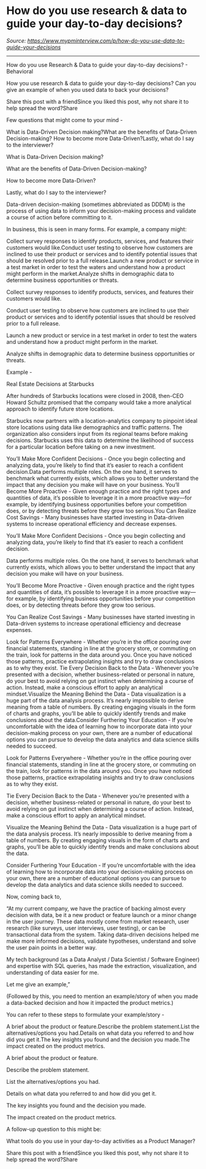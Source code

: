 # How do you use research & data to guide your day-to-day decisions?

*Source: https://www.mypminterview.com/p/how-do-you-use-data-to-guide-your-decisions*

---

How do you use Research & Data to guide your day-to-day decisions? - Behavioral

How you use research & data to guide your day-to-day decisions? Can you give an example of when you used data to back your decisions?

Share this post with a friendSince you liked this post, why not share it to help spread the word?Share



Few questions that might come to your mind - 

What is Data-Driven Decision making?What are the benefits of Data-Driven Decision-making? How to become more Data-Driven?Lastly, what do I say to the interviewer?

What is Data-Driven Decision making?

What are the benefits of Data-Driven Decision-making? 

How to become more Data-Driven?

Lastly, what do I say to the interviewer?







Data-driven decision-making (sometimes abbreviated as DDDM) is the process of using data to inform your decision-making process and validate a course of action before committing to it.

In business, this is seen in many forms. For example, a company might:

Collect survey responses to identify products, services, and features their customers would like.Conduct user testing to observe how customers are inclined to use their product or services and to identify potential issues that should be resolved prior to a full release.Launch a new product or service in a test market in order to test the waters and understand how a product might perform in the market.Analyze shifts in demographic data to determine business opportunities or threats.

Collect survey responses to identify products, services, and features their customers would like.

Conduct user testing to observe how customers are inclined to use their product or services and to identify potential issues that should be resolved prior to a full release.

Launch a new product or service in a test market in order to test the waters and understand how a product might perform in the market.

Analyze shifts in demographic data to determine business opportunities or threats.



Example - 

Real Estate Decisions at Starbucks

After hundreds of Starbucks locations were closed in 2008, then-CEO Howard Schultz promised that the company would take a more analytical approach to identify future store locations. 

Starbucks now partners with a location-analytics company to pinpoint ideal store locations using data like demographics and traffic patterns. The organization also considers input from its regional teams before making decisions. Starbucks uses this data to determine the likelihood of success for a particular location before taking on a new investment.







You’ll Make More Confident Decisions - Once you begin collecting and analyzing data, you’re likely to find that it’s easier to reach a confident decision.Data performs multiple roles. On the one hand, it serves to benchmark what currently exists, which allows you to better understand the impact that any decision you make will have on your business. You’ll Become More Proactive - Given enough practice and the right types and quantities of data, it’s possible to leverage it in a more proactive way—for example, by identifying business opportunities before your competition does, or by detecting threats before they grow too serious.You Can Realize Cost Savings - Many businesses have started investing in Data-driven systems to increase operational efficiency and decrease expenses.

You’ll Make More Confident Decisions - Once you begin collecting and analyzing data, you’re likely to find that it’s easier to reach a confident decision.

Data performs multiple roles. On the one hand, it serves to benchmark what currently exists, which allows you to better understand the impact that any decision you make will have on your business.

 You’ll Become More Proactive - Given enough practice and the right types and quantities of data, it’s possible to leverage it in a more proactive way—for example, by identifying business opportunities before your competition does, or by detecting threats before they grow too serious.

You Can Realize Cost Savings - Many businesses have started investing in Data-driven systems to increase operational efficiency and decrease expenses.







Look for Patterns Everywhere - Whether you’re in the office pouring over financial statements,  standing in line at the grocery store, or commuting on the train, look for patterns in the data around you. Once you have noticed those patterns, practice extrapolating insights and try to draw conclusions as to why they exist. Tie Every Decision Back to the Data - Whenever you’re presented with a decision, whether business-related or personal in nature, do your best to avoid relying on gut instinct when determining a course of action. Instead, make a  conscious effort to apply an analytical mindset.Visualize the Meaning Behind the Data - Data visualization is a huge part of the data analysis process. It’s nearly impossible to derive meaning from a table of numbers. By creating engaging visuals in the form of charts and graphs, you’ll be able to quickly identify trends and make conclusions about the data.Consider Furthering Your Education - If you’re uncomfortable with the idea of learning how to incorporate data into your decision-making process on your own, there are a number of educational options you can pursue to develop the data analytics and data science skills needed to succeed.

Look for Patterns Everywhere - Whether you’re in the office pouring over financial statements,  standing in line at the grocery store, or commuting on the train, look for patterns in the data around you. Once you have noticed those patterns, practice extrapolating insights and try to draw conclusions as to why they exist. 

Tie Every Decision Back to the Data - Whenever you’re presented with a decision, whether business-related or personal in nature, do your best to avoid relying on gut instinct when determining a course of action. Instead, make a  conscious effort to apply an analytical mindset.

Visualize the Meaning Behind the Data - Data visualization is a huge part of the data analysis process. It’s nearly impossible to derive meaning from a table of numbers. By creating engaging visuals in the form of charts and graphs, you’ll be able to quickly identify trends and make conclusions about the data.

Consider Furthering Your Education - If you’re uncomfortable with the idea of learning how to incorporate data into your decision-making process on your own, there are a number of educational options you can pursue to develop the data analytics and data science skills needed to succeed.

Now, coming back to,



“At my current company, we have the practice of backing almost every decision with data, be it a new product or feature launch or a minor change in the user journey. These data mostly come from market research, user research (like surveys, user interviews, user testing), or can be transactional data from the system. Taking data-driven decisions helped me make more informed decisions, validate hypotheses, understand and solve the user pain points in a better way.  

My tech background (as a Data Analyst / Data Scientist / Software Engineer) and expertise with SQL queries, has made the extraction, visualization, and understanding of data easier for me.



Let me give an example,” 

(Followed by this, you need to mention an example/story of when you made a data-backed decision and how it impacted the product metrics.)



You can refer to these steps to formulate your example/story - 

A brief about the product or feature.Describe the problem statement.List the alternatives/options you had.Details on what data you referred to and how did you get it.The key insights you found and the decision you made.The impact created on the product metrics.

A brief about the product or feature.

Describe the problem statement.

List the alternatives/options you had.

Details on what data you referred to and how did you get it.

The key insights you found and the decision you made.

The impact created on the product metrics.



A follow-up question to this might be:

What tools do you use in your day-to-day activities as a Product Manager?



Share this post with a friendSince you liked this post, why not share it to help spread the word?Share